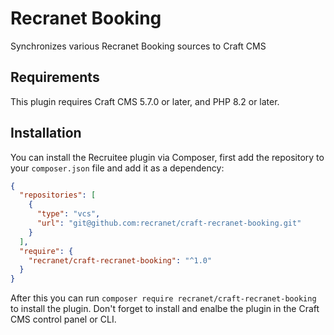 # Recranet Booking

Synchronizes various Recranet Booking sources to Craft CMS

## Requirements

This plugin requires Craft CMS 5.7.0 or later, and PHP 8.2 or later.

## Installation

You can install the Recruitee plugin via Composer, first add the repository to your `composer.json` file and add it as a dependency:

```json
{
  "repositories": [
    {
      "type": "vcs",
      "url": "git@github.com:recranet/craft-recranet-booking.git"
    }
  ],
  "require": {
    "recranet/craft-recranet-booking": "^1.0"
  }
}
```

After this you can run `composer require recranet/craft-recranet-booking` to install the plugin. Don't forget to install and enalbe the plugin in the Craft CMS control panel or CLI.
